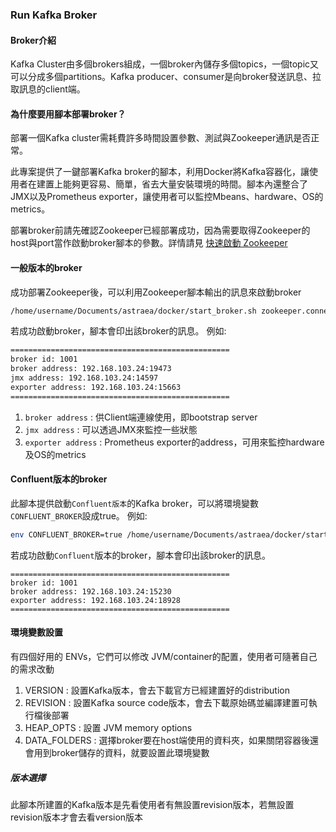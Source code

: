 ### Run Kafka Broker

#### Broker介紹

Kafka Cluster由多個brokers組成，一個broker內儲存多個topics，一個topic又可以分成多個partitions。Kafka producer、consumer是向broker發送訊息、拉取訊息的client端。

#### 為什麼要用腳本部署broker？

部署一個Kafka cluster需耗費許多時間設置參數、測試與Zookeeper通訊是否正常。

此專案提供了一鍵部署Kafka broker的腳本，利用Docker將Kafka容器化，讓使用者在建置上能夠更容易、簡單，省去大量安裝環境的時間。腳本內還整合了JMX以及Prometheus exporter，讓使用者可以監控Mbeans、hardware、OS的metrics。

部署broker前請先確認Zookeeper已經部署成功，因為需要取得Zookeeper的host與port當作啟動broker腳本的參數。詳情請見 [快速啟動 Zookeeper](./run_zookeeper.md)

#### 一般版本的broker

成功部署Zookeeper後，可以利用Zookeeper腳本輸出的訊息來啟動broker

```bash
/home/username/Documents/astraea/docker/start_broker.sh zookeeper.connect=192.168.103.24:18098
```

若成功啟動broker，腳本會印出該broker的訊息。 例如:

```bash
=================================================
broker id: 1001
broker address: 192.168.103.24:19473
jmx address: 192.168.103.24:14597
exporter address: 192.168.103.24:15663
=================================================
```

1. `broker address` : 供Client端連線使用，即bootstrap server
2. `jmx address` :  可以透過JMX來監控一些狀態
3. `exporter address` : Prometheus exporter的address，可用來監控hardware及OS的metrics

#### Confluent版本的broker

此腳本提供啟動`Confluent版本`的Kafka broker，可以將環境變數`CONFLUENT_BROKER`設成true。 例如:

```bash
env CONFLUENT_BROKER=true /home/username/Documents/astraea/docker/start_broker.sh zookeeper.connect=192.168.103.24:18098
```

若成功啟動`Confluent`版本的broker，腳本會印出該broker的訊息。

```ba
=================================================
broker id: 1001
broker address: 192.168.103.24:15230
exporter address: 192.168.103.24:18928
=================================================
```

#### 環境變數設置

有四個好用的 ENVs，它們可以修改 JVM/container的配置，使用者可隨著自己的需求改動

1. VERSION : 設置Kafka版本，會去下載官方已經建置好的distribution
2. REVISION : 設置Kafka source code版本，會去下載原始碼並編譯建置可執行檔後部署
3. HEAP_OPTS : 設置 JVM memory options
4. DATA_FOLDERS : 選擇broker要在host端使用的資料夾，如果關閉容器後還會用到broker儲存的資料，就要設置此環境變數

##### 版本選擇

此腳本所建置的Kafka版本是先看使用者有無設置revision版本，若無設置revision版本才會去看version版本
